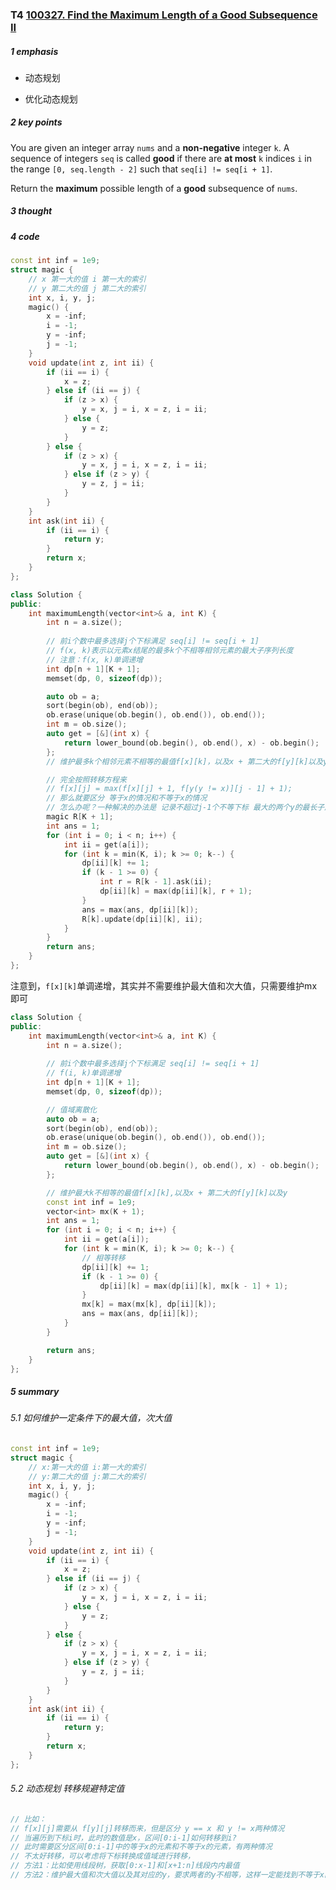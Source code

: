 ### T4 [100327. Find the Maximum Length of a Good Subsequence II](https://leetcode.cn/problems/find-the-maximum-length-of-a-good-subsequence-ii/)

##### 1 emphasis

* 动态规划

* 优化动态规划



##### 2 key points

You are given an integer array `nums` and a **non-negative** integer `k`. A sequence of integers `seq` is called **good** if there are **at most** `k` indices `i` in the range `[0, seq.length - 2]` such that `seq[i] != seq[i + 1]`.

Return the **maximum** possible length of a **good** subsequence of `nums`.



##### 3 thought



##### 4 code

```cpp
const int inf = 1e9;
struct magic {
    // x 第一大的值 i 第一大的索引
    // y 第二大的值 j 第二大的索引
    int x, i, y, j;
    magic() {
        x = -inf;
        i = -1;
        y = -inf;
        j = -1;
    }
    void update(int z, int ii) {
        if (ii == i) {
            x = z;
        } else if (ii == j) {
            if (z > x) {
                y = x, j = i, x = z, i = ii;
            } else {
                y = z;
            }
        } else {
            if (z > x) {
                y = x, j = i, x = z, i = ii;
            } else if (z > y) {
                y = z, j = ii;
            }
        }
    }
    int ask(int ii) {
        if (ii == i) {
            return y;
        }
        return x;
    }
};

class Solution {
public:
    int maximumLength(vector<int>& a, int K) {
        int n = a.size();
        
        // 前i个数中最多选择j个下标满足 seq[i] != seq[i + 1]
        // f(x, k)表示以元素x结尾的最多k个不相等相邻元素的最大子序列长度
        // 注意：f(x, k)单调递增
        int dp[n + 1][K + 1];
        memset(dp, 0, sizeof(dp));

        auto ob = a;
        sort(begin(ob), end(ob));
        ob.erase(unique(ob.begin(), ob.end()), ob.end());
        int m = ob.size();
        auto get = [&](int x) {
            return lower_bound(ob.begin(), ob.end(), x) - ob.begin();
        };
        // 维护最多k个相邻元素不相等的最值f[x][k]，以及x + 第二大的f[y][k]以及y

        // 完全按照转移方程来
        // f[x][j] = max(f[x][j] + 1, f[y(y != x)][j - 1] + 1);
        // 那么就要区分 等于x的情况和不等于x的情况
        // 怎么办呢？一种解决的办法是 记录不超过j-1个不等下标 最大的两个y的最长子序列长度和造成该长度的y
        magic R[K + 1];
        int ans = 1;
        for (int i = 0; i < n; i++) {
            int ii = get(a[i]);
            for (int k = min(K, i); k >= 0; k--) {
                dp[ii][k] += 1;
                if (k - 1 >= 0) {
                    int r = R[k - 1].ask(ii);
                    dp[ii][k] = max(dp[ii][k], r + 1);
                }
                ans = max(ans, dp[ii][k]);
                R[k].update(dp[ii][k], ii);
            }
        }
        return ans;
    }
};
```

注意到，`f[x][k]`单调递增，其实并不需要维护最大值和次大值，只需要维护mx即可

```cpp
class Solution {
public:
    int maximumLength(vector<int>& a, int K) {
        int n = a.size();
        
        // 前i个数中最多选择j个下标满足 seq[i] != seq[i + 1]
        // f(i, k)单调递增
        int dp[n + 1][K + 1];
        memset(dp, 0, sizeof(dp));

        // 值域离散化
        auto ob = a;
        sort(begin(ob), end(ob));
        ob.erase(unique(ob.begin(), ob.end()), ob.end());
        int m = ob.size();
        auto get = [&](int x) {
            return lower_bound(ob.begin(), ob.end(), x) - ob.begin();
        };

        // 维护最大k不相等的最值f[x][k],以及x + 第二大的f[y][k]以及y
        const int inf = 1e9;
        vector<int> mx(K + 1);
        int ans = 1;
        for (int i = 0; i < n; i++) {
            int ii = get(a[i]);
            for (int k = min(K, i); k >= 0; k--) {
                // 相等转移
                dp[ii][k] += 1;
                if (k - 1 >= 0) {
                    dp[ii][k] = max(dp[ii][k], mx[k - 1] + 1);
                }
                mx[k] = max(mx[k], dp[ii][k]);
                ans = max(ans, dp[ii][k]);
            }      
        }

        return ans;
    }
};
```



##### 5 summary

###### 5.1 如何维护一定条件下的最大值，次大值

```cpp
const int inf = 1e9;
struct magic {
    // x:第一大的值 i:第一大的索引
    // y:第二大的值 j:第二大的索引
    int x, i, y, j;
    magic() {
        x = -inf;
        i = -1;
        y = -inf;
        j = -1;
    }
    void update(int z, int ii) {
        if (ii == i) {
            x = z;
        } else if (ii == j) {
            if (z > x) {
                y = x, j = i, x = z, i = ii;
            } else {
                y = z;
            }
        } else {
            if (z > x) {
                y = x, j = i, x = z, i = ii;
            } else if (z > y) {
                y = z, j = ii;
            }
        }
    }
    int ask(int ii) {
        if (ii == i) {
            return y;
        }
        return x;
    }
};
```



###### 5.2 动态规划 转移规避特定值

```cpp
// 比如：
// f[x][j]需要从 f[y][j]转移而来，但是区分 y == x 和 y != x两种情况
// 当遍历到下标i时，此时的数值是x，区间[0:i-1]如何转移到i?
// 此时需要区分区间[0:i-1]中的等于x的元素和不等于x的元素，有两种情况
// 不太好转移，可以考虑将下标转换成值域进行转移，
// 方法1：比如使用线段树，获取[0:x-1]和[x+1:n]线段内内最值
// 方法2：维护最大值和次大值以及其对应的y，要求两者的y不相等，这样一定能找到不等于x的最大值
```

